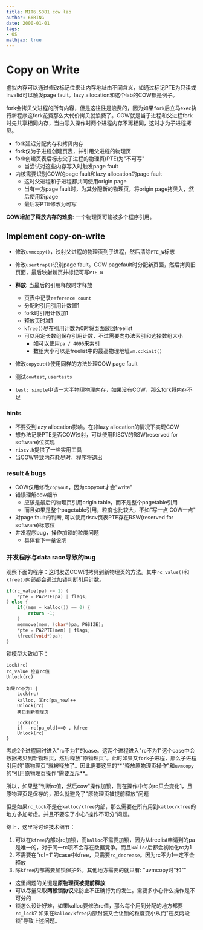 ```yaml
---
title: MIT6.S081 cow lab
author: 66RING
date: 2000-01-01
tags: 
- OS
mathjax: true
---
```


# Copy on Write

虚拟内存可以通过修改标记位来让内存地址由不同含义，如通过标记PTE为只读或invalid可以触发page fault。lazy allocation和这个lab的COW都是例子。

fork会拷贝父进程的所有内容，但是这往往是浪费的，因为如果`fork`后立马`exec`执行新程序这fork花费那么大代价拷贝就浪费了。COW就是当子进程和父进程fork时先共享相同内存，当由写入操作时两个进程内存不再相同，这时才为子进程拷贝。

- fork延迟分配内存和拷贝内存
- fork仅为子进程创建页表，并引用父进程的物理页
- fork创建页表后标志父子进程的物理页(PTE)为"不可写"
	* 当尝试对这些内存写入时触发page fault
- 内核需要识别COW的page fault和lazy allocation的page fault
	* 这时父进程和子进程都共同使用origin page
	* 当有一方page fault时，为其分配新的物理页，将origin page拷贝入，然后使用新page
	* 最后将PTE修改为可写

**COW增加了释放内存的难度**: 一个物理页可能被多个程序引用。


## Implement copy-on-write

- 修改`uvmcopy()`，映射父进程的物理页到子进程，然后清除`PTE_W`标志
- 修改`usertrap()`识别page fault。COW pagefault时分配新页面，然后拷贝旧页面，最后映射新页并标记可写`PTE_W`
- **释放**: 当最后的引用释放时才释放
	* 页表中记录`reference count`
	* 分配时引用引用计数置1
	* fork时引用计数加1
	* 释放页时减1
	* `kfree()`尽在引用计数为0时将页面放回freelist
	* 可以用定长数组保存引用计数，不过需要向办法索引和选择数组大小
		+ 如可以使用`pa / 4096`来索引
		+ 数组大小可以是freelist中的最高物理地址`vm.c:kinit()`
- 修改`copyout()`使用同样的方法处理COW page fault

- 测试`cowtest`, `usertests`
- `test: simple`申请一大半物理物理内存，如果没有COW，那么fork将内存不足


### hints

- 不要受到lazy allocation影响。在非lazy allocation的情况下实现COW
- 想办法记录PTE是否COW映射，可以使用RISCV的RSW(reserved for software)位实现
- `riscv.h`提供了一些实用工具
- 当COW导致内存耗尽时，程序将退出


### result & bugs

- COW仅用修改`copyout`，因为copyout才会"write"
- 错误理解cow细节
	* 应该是最后的物理页引用origin table，而不是整个pagetable引用
	* 而且如果是整个pagetable引用，粒度也比较大，不如"写一点 COW一点"
- 对page fault的判断, 可以使用riscv页表PTE存在RSW(reserved for software)标志位
- 并发程序bug，操作加锁的粒度问题
	* 具体看下一章说明


### **并发程序与data race**导致的bug

观察下面的程序：这时发送COW时拷贝到新物理页的方法。其中`rc_value()`和`kfree()`内部都会通过加锁判断引用计数。

```c
if(rc_value(pa) <= 1) {
	*pte = PA2PTE(pa) | flags;
} else {
	if((mem = kalloc()) == 0) {
		return -1;
	}
	memmove(mem, (char*)pa, PGSIZE);
	*pte = PA2PTE(mem) | flags;
	kfree((void*)pa);
}
```

锁模型大致如下：

```
Lock(rc)
rc_value 检查rc值
Unlock(rc)

如果rc不为1 {
	Lock(rc)
	kalloc, 某rc[pa_new]++
	Unlock(rc)
	拷贝到新物理页

	Lock(rc)
	if --rc[pa_old]==0 , kfree
	Unlock(rc)
}
```

考虑2个进程同时进入"rc不为1"的case。这两个进程进入"rc不为1"这个case中会数据拷贝到新物理页，然后释放"原物理页"。此时如果又`fork`子进程，那么子进程引用的"原物理页"就被释放了。因此需要这里的**"释放原物理页操作"和`uvmcopy`的"引用原物理页操作"需要互斥**。

所以，如果整"判断rc值，然后cow"操作加锁，则在操作中每次rc只会变化1，且原物理页是保存的，那么就避免了"原物理页被提前释放"问题

但是如果`rc_lock`不是在`kalloc/kfree`内部，那么需要在所有用到`kalloc/kfree`的地方多加考虑。并且不要忘了小心"操作不可分"问题。

综上，这里将讨论技术细节：

1. 可以在`kfree`内部对rc加锁，而`kalloc`不需要加锁，因为从freelist申请到的pa是唯一的，对于同一rc项不会存在数据竞争。而且`kalloc`后都会初始化rc为1
2. 不需要在"rc!=1"的case中kfree，只需要`rc_decrease`。因为rc不为1一定不会释放
3. 除`kfree`内部需要加锁保护外，其他地方需要的就只有: "uvmcopy时"和""

- 这里问题的关键是**原物理页被提前释放**
- 可以尽量采取**两段锁协议**来防止不正确行为的发生。需要多小心什么操作是不可分的
- 锁怎么设计好难，如果kalloc要修改rc值，那么每个用到分配的地方都要`rc_lock`? 如果在`kalloc/kfree`内部封装又会让锁的粒度变小从而"违反两段锁"导致上述问题。





